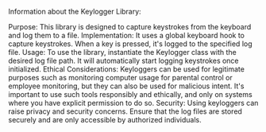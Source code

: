 Information about the Keylogger Library:

Purpose: This library is designed to capture keystrokes from the keyboard and log them to a file.
Implementation: It uses a global keyboard hook to capture keystrokes. When a key is pressed, it's logged to the specified log file.
Usage: To use the library, instantiate the Keylogger class with the desired log file path. It will automatically start logging keystrokes once initialized.
Ethical Considerations: Keyloggers can be used for legitimate purposes such as monitoring computer usage for parental control or employee monitoring, but they can also be used for malicious intent. It's important to use such tools responsibly and ethically, and only on systems where you have explicit permission to do so.
Security: Using keyloggers can raise privacy and security concerns. Ensure that the log files are stored securely and are only accessible by authorized individuals.
